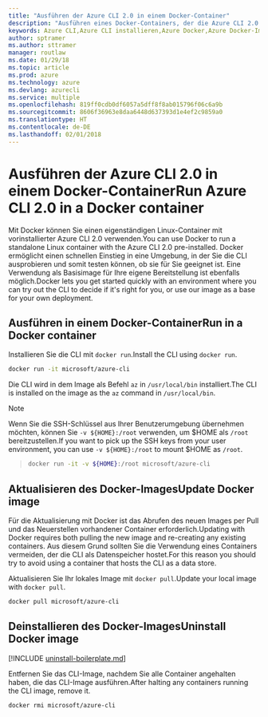 ```yaml
---
title: "Ausführen der Azure CLI 2.0 in einem Docker-Container"
description: "Ausführen eines Docker-Containers, der die Azure CLI 2.0 hostet"
keywords: Azure CLI,Azure CLI installieren,Azure Docker,Azure Docker-Image,
author: sptramer
ms.author: sttramer
manager: routlaw
ms.date: 01/29/18
ms.topic: article
ms.prod: azure
ms.technology: azure
ms.devlang: azurecli
ms.service: multiple
ms.openlocfilehash: 819ff0cdb0df6057a5dff8f8ab015796f06c6a9b
ms.sourcegitcommit: 8606f36963e8daa6448d637393d1e4ef2c9859a0
ms.translationtype: HT
ms.contentlocale: de-DE
ms.lasthandoff: 02/01/2018
---
```

# <a name="run-azure-cli-20-in-a-docker-container"></a><span data-ttu-id="d80a0-104">Ausführen der Azure CLI 2.0 in einem Docker-Container</span><span class="sxs-lookup"><span data-stu-id="d80a0-104">Run Azure CLI 2.0 in a Docker container</span></span>

<span data-ttu-id="d80a0-105">Mit Docker können Sie einen eigenständigen Linux-Container mit vorinstallierter Azure CLI 2.0 verwenden.</span><span class="sxs-lookup"><span data-stu-id="d80a0-105">You can use Docker to run a standalone Linux container with the Azure CLI 2.0 pre-installed.</span></span> <span data-ttu-id="d80a0-106">Docker ermöglicht einen schnellen Einstieg in eine Umgebung, in der Sie die CLI ausprobieren und somit testen können, ob sie für Sie geeignet ist. Eine Verwendung als Basisimage für Ihre eigene Bereitstellung ist ebenfalls möglich.</span><span class="sxs-lookup"><span data-stu-id="d80a0-106">Docker lets you get started quickly with an environment where you can try out the CLI to decide if it's right for you, or use our image as a base for your own deployment.</span></span>

## <a name="run-in-a-docker-container"></a><span data-ttu-id="d80a0-107">Ausführen in einem Docker-Container</span><span class="sxs-lookup"><span data-stu-id="d80a0-107">Run in a Docker container</span></span>

<span data-ttu-id="d80a0-108">Installieren Sie die CLI mit `docker run`.</span><span class="sxs-lookup"><span data-stu-id="d80a0-108">Install the CLI using `docker run`.</span></span>

   ```bash
   docker run -it microsoft/azure-cli
   ```

<span data-ttu-id="d80a0-109">Die CLI wird in dem Image als Befehl `az` in `/usr/local/bin` installiert.</span><span class="sxs-lookup"><span data-stu-id="d80a0-109">The CLI is installed on the image as the `az` command in `/usr/local/bin`.</span></span>

> [!NOTE]
> <span data-ttu-id="d80a0-110">Wenn Sie die SSH-Schlüssel aus Ihrer Benutzerumgebung übernehmen möchten, können Sie `-v ${HOME}:/root` verwenden, um $HOME als `/root` bereitzustellen.</span><span class="sxs-lookup"><span data-stu-id="d80a0-110">If you want to pick up the SSH keys from your user environment, you can use `-v ${HOME}:/root` to mount $HOME as `/root`.</span></span>

> ```bash
> docker run -it -v ${HOME}:/root microsoft/azure-cli
> ```

## <a name="update-docker-image"></a><span data-ttu-id="d80a0-111">Aktualisieren des Docker-Images</span><span class="sxs-lookup"><span data-stu-id="d80a0-111">Update Docker image</span></span>

<span data-ttu-id="d80a0-112">Für die Aktualisierung mit Docker ist das Abrufen des neuen Images per Pull und das Neuerstellen vorhandener Container erforderlich.</span><span class="sxs-lookup"><span data-stu-id="d80a0-112">Updating with Docker requires both pulling the new image and re-creating any existing containers.</span></span> <span data-ttu-id="d80a0-113">Aus diesem Grund sollten Sie die Verwendung eines Containers vermeiden, der die CLI als Datenspeicher hostet.</span><span class="sxs-lookup"><span data-stu-id="d80a0-113">For this reason you should try to avoid using a container that hosts the CLI as a data store.</span></span>

<span data-ttu-id="d80a0-114">Aktualisieren Sie Ihr lokales Image mit `docker pull`.</span><span class="sxs-lookup"><span data-stu-id="d80a0-114">Update your local image with `docker pull`.</span></span>

```bash
docker pull microsoft/azure-cli
```

## <a name="uninstall-docker-image"></a><span data-ttu-id="d80a0-115">Deinstallieren des Docker-Images</span><span class="sxs-lookup"><span data-stu-id="d80a0-115">Uninstall Docker image</span></span>

[!INCLUDE [uninstall-boilerplate.md](includes/uninstall-boilerplate.md)]

<span data-ttu-id="d80a0-116">Entfernen Sie das CLI-Image, nachdem Sie alle Container angehalten haben, die das CLI-Image ausführen.</span><span class="sxs-lookup"><span data-stu-id="d80a0-116">After halting any containers running the CLI image, remove it.</span></span>

```bash
docker rmi microsoft/azure-cli
```
